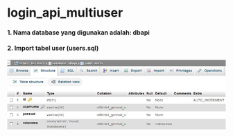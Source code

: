 # login_api_multiuser
#### 1. Nama database yang digunakan adalah: dbapi
#### 2. Import tabel user (users.sql)
![tabel user](https://github.com/freddywicaksono/login_api_multiuser/blob/main/screenshots/tabel_user.jpg)
